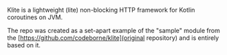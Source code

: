 Klite is a lightweight (lite) non-blocking HTTP framework for Kotlin coroutines on JVM.

The repo was created as a set-apart example of the "sample" module from the [https://github.com/codeborne/klite](original repository) and is entirely based on it.

